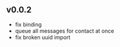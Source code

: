 v0.0.2
----------
 * fix binding
 * queue all messages for contact at once
 * fix broken uuid import

